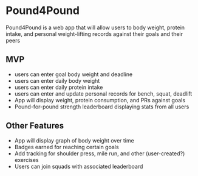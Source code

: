 # Pound4Pound

Pound4Pound is a web app that will allow users to body weight, protein intake, and personal weight-lifting records against their goals and their peers

## MVP

- users can enter goal body weight and deadline
- users can enter daily body weight
- users can enter daily protein intake
- users can enter and update personal records for bench, squat, deadlift
- App will display weight, protein consumption, and PRs against goals
- Pound-for-pound strength leaderboard displaying stats from all users

## Other Features

- App will display graph of body weight over time
- Badges earned for reaching certain goals
- Add tracking for shoulder press, mile run, and other (user-created?) exercises
- Users can join squads with associated leaderboard



